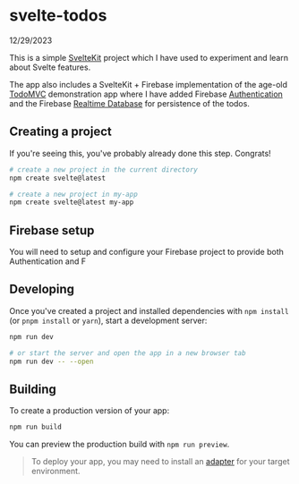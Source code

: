 # svelte-todos
12/29/2023

This is a simple [SvelteKit](https://kit.svelte.dev/docs/introduction) project which I have used to experiment and
learn about Svelte features.

The app also includes a SvelteKit + Firebase implementation of the age-old [TodoMVC](http://todomvc.com) demonstration app where I have
added Firebase [Authentication](https://firebase.google.com/products/auth) and the Firebase [Realtime Database](https://firebase.google.com/products/realtime-database) for persistence of the todos.


## Creating a project

If you're seeing this, you've probably already done this step. Congrats!

```bash
# create a new project in the current directory
npm create svelte@latest

# create a new project in my-app
npm create svelte@latest my-app
```

## Firebase setup

You will need to setup and configure your Firebase project to provide both Authentication and F

## Developing

Once you've created a project and installed dependencies with `npm install` (or `pnpm install` or `yarn`), start a development server:

```bash
npm run dev

# or start the server and open the app in a new browser tab
npm run dev -- --open
```

## Building

To create a production version of your app:

```bash
npm run build
```

You can preview the production build with `npm run preview`.

> To deploy your app, you may need to install an [adapter](https://kit.svelte.dev/docs/adapters) for your target environment.
